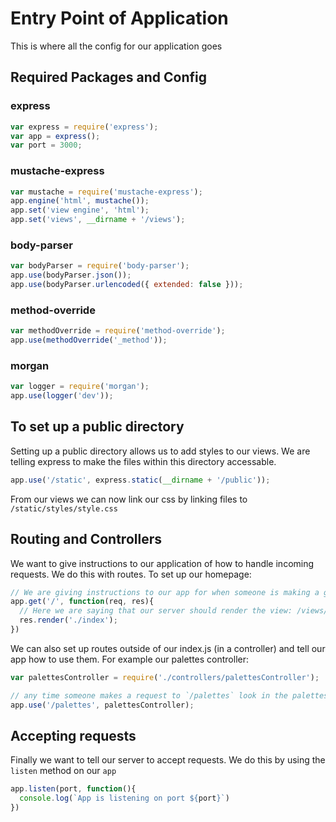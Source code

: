 # Entry Point of Application
This is where all the config for our application goes 

## Required Packages and Config

### express 
```js
var express = require('express');
var app = express();
var port = 3000;
```
### mustache-express 
```js
var mustache = require('mustache-express');
app.engine('html', mustache());
app.set('view engine', 'html');
app.set('views', __dirname + '/views');
```
### body-parser 
```js
var bodyParser = require('body-parser');
app.use(bodyParser.json());
app.use(bodyParser.urlencoded({ extended: false }));
```
### method-override 
```js
var methodOverride = require('method-override');
app.use(methodOverride('_method'));
```
### morgan 
```js
var logger = require('morgan');
app.use(logger('dev'));
```

## To set up a public directory 
Setting up a public directory allows us to add styles to our views. We are telling express to make the files within this directory accessable.
```js
app.use('/static', express.static(__dirname + '/public'));
```
From our views we can now link our css by linking files to `/static/styles/style.css`

## Routing and Controllers
We want to give instructions to our application of how to handle incoming requests. We do this with routes. To set up our homepage: 
```js
// We are giving instructions to our app for when someone is making a get request to `/`
app.get('/', function(req, res){
  // Here we are saying that our server should render the view: /views/index.html
  res.render('./index');
})
```

We can also set up routes outside of our index.js (in a controller) and tell our app how to use them. For example our palettes controller:

```js 
var palettesController = require('./controllers/palettesController');

// any time someone makes a request to `/palettes` look in the palettesController for what to do
app.use('/palettes', palettesController);
```

## Accepting requests
Finally we want to tell our server to accept requests. We do this by using the `listen` method on our `app`
```js
app.listen(port, function(){
  console.log(`App is listening on port ${port}`)
})
```